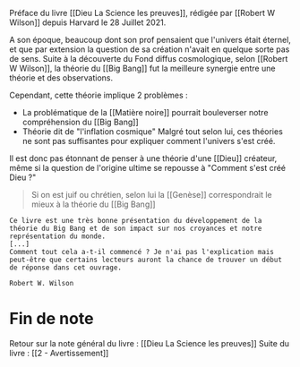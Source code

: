 Préface du livre [[Dieu La Science les preuves]], rédigée par [[Robert W Wilson]] depuis Harvard le 28 Juillet 2021.

A son époque, beaucoup dont son prof pensaient que l'univers était éternel, et que par extension la question de sa création n'avait en quelque sorte pas de sens.
Suite à la découverte du Fond diffus cosmologique, selon [[Robert W Wilson]], la théorie du [[Big Bang]] fut la meilleure synergie entre une théorie et des observations.

Cependant, cette théorie implique 2 problèmes :
- La problématique de la [[Matière noire]] pourrait bouleverser notre compréhension du [[Big Bang]]
- Théorie dit de "l'inflation cosmique"
Malgré tout selon lui, ces théories ne sont pas suffisantes pour expliquer comment l'univers s'est créé.

Il est donc pas étonnant de penser à une théorie d'une [[Dieu]] créateur, même si la question de l'origine ultime se repousse à "Comment s'est créé Dieu ?"
> Si on est juif ou chrétien, selon lui la [[Genèse]] correspondrait le mieux à la théorie du [[Big Bang]]

```
Ce livre est une très bonne présentation du développement de la théorie du Big Bang et de son impact sur nos croyances et notre représentation du monde.
[...]
Comment tout cela a-t-il commencé ? Je n'ai pas l'explication mais peut-être que certains lecteurs auront la chance de trouver un début de réponse dans cet ouvrage.

Robert W. Wilson
```
# Fin de note
Retour sur la note général du livre : [[Dieu La Science les preuves]]
Suite du livre : [[2 - Avertissement]]